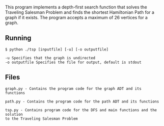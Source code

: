 This program implements a depth-first search function that solves
the Traveling Salesman Problem and finds the shortest 
Hamiltonian Path for a graph  if it exists. The program accepts a maximum 
of 26 vertices for a graph.

## Running
	$ python ./tsp [inputfile] [-u] [-o outputfile]
	
	-u Specifies that the graph is undirected
	-o outputfile Specifies the file for output, default is stdout

## Files
	graph.py - Contains the program code for the graph ADT and its functions

	path.py - Contains the program code for the path ADT and its functions

	tsp.py - Contains program code for the DFS and main functions and the solution
	to the Traveling Salesman Problem
